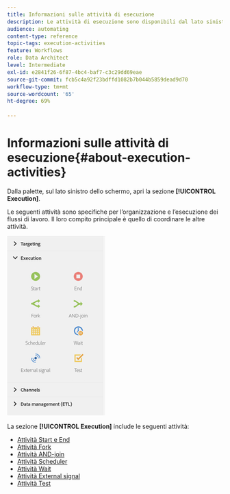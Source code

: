 ```yaml
---
title: Informazioni sulle attività di esecuzione
description: Le attività di esecuzione sono disponibili dal lato sinistro dello schermo.
audience: automating
content-type: reference
topic-tags: execution-activities
feature: Workflows
role: Data Architect
level: Intermediate
exl-id: e2841f26-6f87-4bc4-baf7-c3c29dd69eae
source-git-commit: fcb5c4a92f23bdffd1082b7b044b5859dead9d70
workflow-type: tm+mt
source-wordcount: '65'
ht-degree: 69%

---
```


# Informazioni sulle attività di esecuzione{#about-execution-activities}

Dalla palette, sul lato sinistro dello schermo, apri la sezione **[!UICONTROL Execution]**.

Le seguenti attività sono specifiche per l’organizzazione e l’esecuzione dei flussi di lavoro. Il loro compito principale è quello di coordinare le altre attività.

![](assets/wkf_execution_activities.png)

La sezione **[!UICONTROL Execution]** include le seguenti attività:

* [Attività Start e End](../../automating/using/start-and-end.md)
* [Attività Fork](../../automating/using/fork.md)
* [Attività AND-join](../../automating/using/and-join.md)
* [Attività Scheduler](../../automating/using/scheduler.md)
* [Attività Wait](../../automating/using/wait.md)
* [Attività External signal](../../automating/using/external-signal.md)
* [Attività Test](../../automating/using/test.md)

